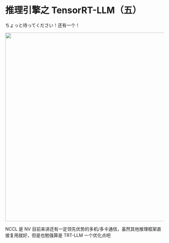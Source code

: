 # 推理引擎之 TensorRT-LLM（五）
ちょっと待ってください！还有一个！

<div style="text-align: center"><img src="/img-10.png" width="600px" style="display: inline;"/></div>

NCCL 是 NV 目前来讲还有一定领先优势的多机/多卡通信，虽然其他推理框架直接复用就好，但是也勉强算是 TRT-LLM 一个优化点吧